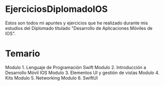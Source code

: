 # EjerciciosDiplomadoIOS
Estos son todos mi apuntes y ejercicios que he realizado durante mis estudios del Diplomado titulado
"Desarrollo de Aplicaciones Móviles de IOS".

# Temario
Modulo 1. Lenguaje de Programación Swift
Modulo 2. Introducción a Desarrollo Móvil IOS
Modulo 3. Elementos UI y gestión de vistas
Modulo 4. Kits
Modulo 5. Networking
Modulo 6. SwiftUI

